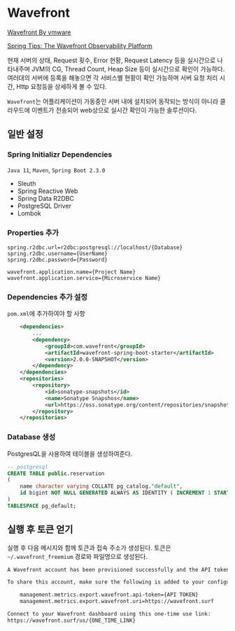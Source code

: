 # Wavefront
[Wavefront By vmware](https://docs.wavefront.com/wavefront_springboot.html)

[Spring Tips: The Wavefront Observability Platform](https://www.youtube.com/watch?v=R8RAgTJvbEc)

현재 서버의 상태, Request 횟수, Error 현황, Request Latency 등을 실시간으로 나타내주며
JVM의 CG, Thread Count, Heap Size 등이 실시간으로 확인이 가능하다.
여러대의 서버에 등록을 해놓으면 각 서비스별 현황이 확인 가능하며
서버 요청 처리 시간, Http 요청등을 상세하게 볼 수 있다.

`Wavefront`는 어플리케이션이 가동중인 서버 내에 설치되어 동작되는 방식이 아니라
클라우드에 이벤트가 전송되어 web상으로 실시간 확인이 가능한 솔루션이다.

## 일반 설정

### Spring Initializr Dependencies

`Java 11`, `Maven`, `Spring Boot 2.3.0` 

- Sleuth 
- Spring Reactive Web
- Spring Data R2DBC
- PostgreSQL Driver
- Lombok


### Properties 추가
```properties
spring.r2dbc.url=r2dbc:postgresql://localhost/{Database}
spring.r2dbc.username={UserName}
spring.r2dbc.password={Password}

wavefront.application.name={Project Name}
wavefront.application.service={Microservice Name}
```
 



### Dependencies 추가 설정 
`pom.xml`에 추가하여야 할 사항
```xml
    <dependencies>
        ...
        <dependency>
            <groupId>com.wavefront</groupId>
            <artifactId>wavefront-spring-boot-starter</artifactId>
            <version>2.0.0-SNAPSHOT</version>
        </dependency>
    </dependencies>
    <repositories>
        <repository>
            <id>sonatype-snapshots</id>
            <name>Sonatype Snapshos</name>
            <url>https://oss.sonatype.org/content/repositories/snapshots</url>
        </repository>
    </repositories>
```

### Database 생성
PostgresQL을 사용하여 테이블을 생성하여준다.
```sql
-- postgresql
CREATE TABLE public.reservation
(
    name character varying COLLATE pg_catalog."default",
    id bigint NOT NULL GENERATED ALWAYS AS IDENTITY ( INCREMENT 1 START 1 MINVALUE 1 MAXVALUE 9223372036854775807 CACHE 1 )
)
TABLESPACE pg_default;
```

## 실행 후 토큰 얻기 
실행 후 다음 메시지와 함께 토큰과 접속 주소가 생성된다.
토큰은 `~/.wavefront_freemium` 경로와 파일명으로 생성된다.
```xml
A Wavefront account has been provisioned successfully and the API token has been saved to disk.

To share this account, make sure the following is added to your configuration:

	management.metrics.export.wavefront.api-token={API TOKEN}
	management.metrics.export.wavefront.uri=https://wavefront.surf

Connect to your Wavefront dashboard using this one-time use link:
https://wavefront.surf/us/{ONE_TIME_LINK}
```